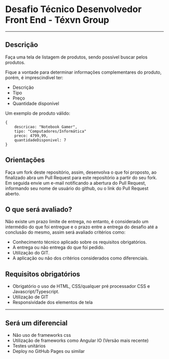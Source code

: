 # Desafio Técnico Desenvolvedor Front End - Téxvn Group
___

## Descrição

Faça uma tela de listagem de produtos, sendo possível buscar pelos produtos.

Fique a vontade para determinar informações complementares do produto, porém, é imprescindível ter:

- Descrição
- Tipo
- Preço
- Quantidade disponível

Um exemplo de produto válido:

```
{
    descricao: "Notebook Gamer",
    tipo: "Computadores/Informática"
    preco: 4799,99,
    quantidadeDisponivel: 7 
}
```

## Orientações

Faça um fork deste repositório, assim, desenvolva o que foi proposto, ao finalizado abra um Pull Request para este repositório a partir do seu fork.
Em seguida envie um e-mail notificando a abertura do Pull Request, informando seu nome de usuário do github, ou o link do Pull Request aberto.

## O que será avaliado?

Não existe um prazo limite de entrega, no entanto, é considerado um intermédio do que foi entregue e o prazo entre a entrega do desafio até a conclusão do mesmo, assim será avaliado critérios como:

- Conhecimento técnico aplicado sobre os requisitos obrigatórios.
- A entrega ou não entrega do que foi pedido.
- Utilização do GIT.
- A aplicação ou não dos critérios considerados como diferenciais.

## Requisitos obrigatórios

- Obrigatório o uso de HTML, CSS/qualquer pré processador CSS e Javascript/Typescript.
- Utilização de GIT
- Responsividade dos elementos de tela
___

## Será um diferencial

- Não uso de frameworks css
- Utilização de frameworks como Angular IO (Versão mais recente)
- Testes unitários
- Deploy no GitHub Pages ou similar
